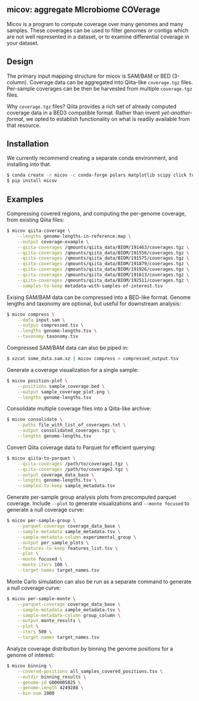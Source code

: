 ## micov: aggregate MIcrobiome COVerage

Micov is a program to compute coverage over many genomes and many samples. 
These coverages can be used to filter genomes or contigs which are
not well represented in a dataset, or to examine differential coverage in your
dataset.

## Design

The primary input mapping structure for micov is SAM/BAM or BED (3-column). 
Coverage data can be aggregated into Qiita-like `coverage.tgz` files. Per-sample
coverages can be then be harvested from multiple `coverage.tgz` files.

Why `coverage.tgz` files? Qiita provides a rich set of already computed 
coverage data in a BED3 compatible format. Rather than invent 
*yet-another-format*, we opted to establish functionality on what is readily
available from that resource.

## Installation

We currently recommend creating a separate conda environment, and installing
into that.

```bash
$ conda create -n micov -c conda-forge polars matplotlib scipy click tqdm numba duckdb pyarrow
$ pip install micov
```

## Examples

Compressing covered regions, and computing the per-genome coverage, from existing
Qiita files:

```bash
$ micov qiita-coverage \
    --lengths genome-lengths-in-reference.map \
    --output coverage-example \
    --qiita-coverages /qmounts/qiita_data/BIOM/191463/coverages.tgz \
    --qiita-coverages /qmounts/qiita_data/BIOM/191556/coverages.tgz \
    --qiita-coverages /qmounts/qiita_data/BIOM/191575/coverages.tgz \
    --qiita-coverages /qmounts/qiita_data/BIOM/191879/coverages.tgz \
    --qiita-coverages /qmounts/qiita_data/BIOM/191926/coverages.tgz \
    --qiita-coverages /qmounts/qiita_data/BIOM/191613/coverages.tgz \
    --qiita-coverages /qmounts/qiita_data/BIOM/192511/coverages.tgz \
    --samples-to-keep metadata-with-samples-of-interest.tsv
```

Exising SAM/BAM data can be compressed into a BED-like format. Genome lengths and taxonomy are optional, but useful for downstream analysis:

```bash
$ micov compress \
    --data input.sam \
    --output compressed.tsv \
    --lengths genome-lengths.tsv \
    --taxonomy taxonomy.tsv
```

Compressed SAM/BAM data can also be piped in:

```bash
$ xzcat some_data.sam.xz | micov compress > compressed_output.tsv
```

Generate a coverage visualization for a single sample:

```bash
$ micov position-plot \
    --positions sample_coverage.bed \
    --output sample_coverage_plot.png \
    --lengths genome-lengths.tsv
```

Consolidate multiple coverage files into a Qiita-like archive:

```bash
$ micov consolidate \
    --paths file_with_list_of_coverages.txt \
    --output consolidated_coverages.tgz \
    --lengths genome-lengths.tsv
```

Convert Qiita coverage data to Parquet for efficient querying:

```bash
$ micov qiita-to-parquet \
    --qiita-coverages /path/to/coverage1.tgz \
    --qiita-coverages /path/to/coverage2.tgz \
    --output coverage_data_base \
    --lengths genome-lengths.tsv \
    --samples-to-keep sample_metadata.tsv
```

Generate per-sample group analysis plots from precomputed parquet coverage. Include `--plot` to generate visualizations and `--monte focused` to generate a null coverage curve:

```bash
$ micov per-sample-group \
    --parquet-coverage coverage_data_base \
    --sample-metadata sample_metadata.tsv \
    --sample-metadata-column experimental_group \
    --output per_sample_plots \
    --features-to-keep features_list.tsv \
    --plot \
    --monte focused \
    --monte-iters 100 \
    --target-names target_names.tsv
```

Monte Carlo simulation can also be run as a separate command to generate a null coverage curve:

```bash
$ micov per-sample-monte \
    --parquet-coverage coverage_data_base \
    --sample-metadata sample_metadata.tsv \
    --sample-metadata-column group_column \
    --output monte_results \
    --plot \
    --iters 500 \
    --target-names target_names.tsv
```

Analyze coverage distribution by binning the genome positions for a genome of interest:

```bash
$ micov binning \
    --covered-positions all_samples_covered_positions.tsv \
    --outdir binning_results \
    --genome-id G000005825 \
    --genome-length 4249288 \
    --bin-num 1000
```
